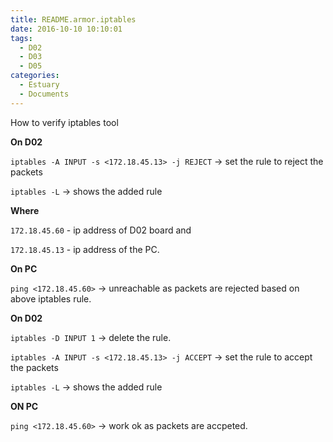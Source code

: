 ```yaml
---
title: README.armor.iptables
date: 2016-10-10 10:10:01
tags:
  - D02
  - D03
  - D05
categories:
  - Estuary
  - Documents
---
```

How to verify iptables tool

<!--more-->

**On D02**

`iptables -A INPUT -s <172.18.45.13> -j REJECT`  -> set the rule to reject the packets 

`iptables -L` -> shows the added rule

**Where**

`172.18.45.60` - ip address of D02 board and

`172.18.45.13` - ip address of the PC.
 
**On PC**

`ping <172.18.45.60>` -> unreachable as packets are rejected based on above iptables rule.

**On D02**

`iptables -D INPUT 1` -> delete the rule.

`iptables -A INPUT -s <172.18.45.13> -j ACCEPT`  -> set the rule to accept the packets 

`iptables -L` -> shows the added rule

**ON PC**

`ping <172.18.45.60>` -> work ok as packets are accpeted.
